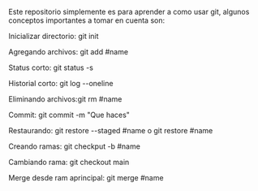Este repositorio simplemente es para aprender a como usar git, algunos conceptos importantes a tomar en cuenta son:

Inicializar directorio: git init

Agregando archivos: git add #name

Status corto: git status -s

Historial corto: git log --oneline

Eliminando archivos:git rm #name

Commit: git commit -m "Que haces"

Restaurando: git restore --staged #name o git restore #name

Creando ramas: git checkput -b #name

Cambiando rama: git checkout main

Merge desde ram aprincipal: git merge #name

